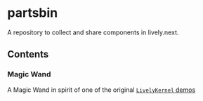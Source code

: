 # partsbin

A repository to collect and share components in lively.next.

## Contents

### Magic Wand

A Magic Wand in spirit of one of the original [`LivelyKernel` demos](https://www.youtube.com/watch?v=QTJRwKOFddc)